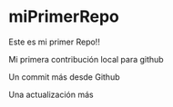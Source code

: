 # miPrimerRepo
Este es mi primer Repo!!

Mi primera contribución local para github

Un commit más desde Github

Una actualización más
